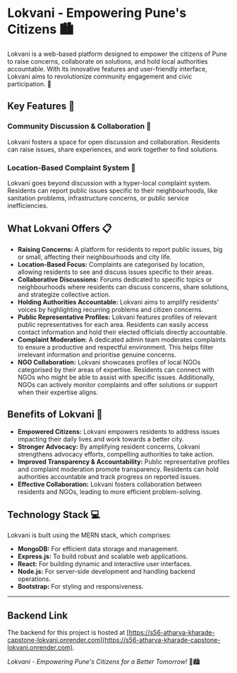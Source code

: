 # Lokvani - Empowering Pune's Citizens 🏙️

Lokvani is a web-based platform designed to empower the citizens of Pune to raise concerns, collaborate on solutions, and hold local authorities accountable. With its innovative features and user-friendly interface, Lokvani aims to revolutionize community engagement and civic participation. 🌟

## Key Features 🚀

### Community Discussion & Collaboration 💬
Lokvani fosters a space for open discussion and collaboration. Residents can raise issues, share experiences, and work together to find solutions.

### Location-Based Complaint System 📍
Lokvani goes beyond discussion with a hyper-local complaint system. Residents can report public issues specific to their neighbourhoods, like sanitation problems, infrastructure concerns, or public service inefficiencies.

## What Lokvani Offers 📋

- **Raising Concerns:** A platform for residents to report public issues, big or small, affecting their neighbourhoods and city life.
- **Location-Based Focus:** Complaints are categorised by location, allowing residents to see and discuss issues specific to their areas.
- **Collaborative Discussions:** Forums dedicated to specific topics or neighbourhoods where residents can discuss concerns, share solutions, and strategize collective action.
- **Holding Authorities Accountable:** Lokvani aims to amplify residents' voices by highlighting recurring problems and citizen concerns.
- **Public Representative Profiles:** Lokvani features profiles of relevant public representatives for each area. Residents can easily access contact information and hold their elected officials directly accountable.
- **Complaint Moderation:** A dedicated admin team moderates complaints to ensure a productive and respectful environment. This helps filter irrelevant information and prioritise genuine concerns.
- **NGO Collaboration:** Lokvani showcases profiles of local NGOs categorised by their areas of expertise. Residents can connect with NGOs who might be able to assist with specific issues. Additionally, NGOs can actively monitor complaints and offer solutions or support when their expertise aligns.

## Benefits of Lokvani 🌟

- **Empowered Citizens:** Lokvani empowers residents to address issues impacting their daily lives and work towards a better city.
- **Stronger Advocacy:** By amplifying resident concerns, Lokvani strengthens advocacy efforts, compelling authorities to take action.
- **Improved Transparency & Accountability:** Public representative profiles and complaint moderation promote transparency. Residents can hold authorities accountable and track progress on reported issues.
- **Effective Collaboration:** Lokvani fosters collaboration between residents and NGOs, leading to more efficient problem-solving.

## Technology Stack 💻

Lokvani is built using the MERN stack, which comprises:

- **MongoDB:** For efficient data storage and management.
- **Express.js:** To build robust and scalable web applications.
- **React:** For building dynamic and interactive user interfaces.
- **Node.js:** For server-side development and handling backend operations.
- **Bootstrap:** For styling and responsiveness.

---

## Backend Link
The backend for this project is hosted at [https://s56-atharva-kharade-capstone-lokvani.onrender.com](https://s56-atharva-kharade-capstone-lokvani.onrender.com).



*Lokvani - Empowering Pune's Citizens for a Better Tomorrow!* 🌟🏙️